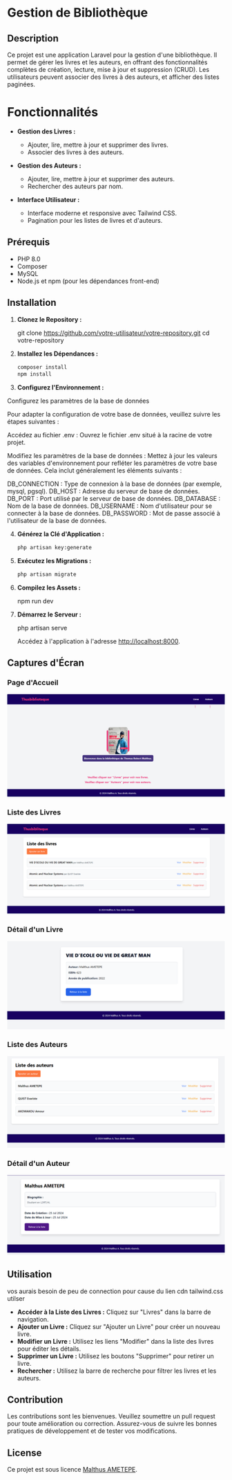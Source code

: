 
# Gestion de Bibliothèque

## Description

Ce projet est une application Laravel pour la gestion d'une bibliothèque. Il permet de gérer les livres et les auteurs, en offrant des fonctionnalités complètes de création, lecture, mise à jour et suppression (CRUD). Les utilisateurs peuvent associer des livres à des auteurs, et afficher des listes paginées.

# Fonctionnalités

- **Gestion des Livres :**
  - Ajouter, lire, mettre à jour et supprimer des livres.
  - Associer des livres à des auteurs.

- **Gestion des Auteurs :**
  - Ajouter, lire, mettre à jour et supprimer des auteurs.
  - Rechercher des auteurs par nom.

- **Interface Utilisateur :**
  - Interface moderne et responsive avec Tailwind CSS.
  - Pagination pour les listes de livres et d'auteurs.

## Prérequis

- PHP 8.0 
- Composer
- MySQL 
- Node.js et npm (pour les dépendances front-end)

## Installation

1. **Clonez le Repository :**

   git clone https://github.com/votre-utilisateur/votre-repository.git
   cd votre-repository
   

2. **Installez les Dépendances :**

   ```bash
   composer install
   npm install
   ```

3. **Configurez l'Environnement :**

Configurez les paramètres de la base de données

Pour adapter la configuration de votre base de données, veuillez suivre les étapes suivantes :

Accédez au fichier .env : Ouvrez le fichier .env situé à la racine de votre projet.

Modifiez les paramètres de la base de données : Mettez à jour les valeurs des variables d'environnement pour refléter les paramètres de votre base de données. Cela inclut généralement les éléments suivants :

DB_CONNECTION : Type de connexion à la base de données (par exemple, mysql, pgsql).
DB_HOST : Adresse du serveur de base de données.
DB_PORT : Port utilisé par le serveur de base de données.
DB_DATABASE : Nom de la base de données.
DB_USERNAME : Nom d'utilisateur pour se connecter à la base de données.
DB_PASSWORD : Mot de passe associé à l'utilisateur de la base de données.

4. **Générez la Clé d'Application :**

   ```bash
   php artisan key:generate
   ```

5. **Exécutez les Migrations :**

   ```bash
   php artisan migrate
   ```

6. **Compilez les Assets :**


   npm run dev

7. **Démarrez le Serveur :**

   php artisan serve

   Accédez à l'application à l'adresse [http://localhost:8000](http://localhost:8000).

## Captures d'Écran

### Page d'Accueil

![Page d'Accueil](./public/img/page%20acceuil.png)

### Liste des Livres

![Liste des Livres](./public/img/ListeDslivre.png)

### Détail d'un Livre

![Détail d'un Livre](./public/img/DetailLivre.png)

### Liste des Auteurs

![Liste des Auteurs](./public/img/LISTaUTEUR.png)

### Détail d'un Auteur

![Détail d'un Auteur](./public/img/detailsaut.png)

## Utilisation
vos aurais besoin de peu de connection pour cause du lien cdn tailwind.css utilser

- **Accéder à la Liste des Livres :** Cliquez sur "Livres" dans la barre de navigation.
- **Ajouter un Livre :** Cliquez sur "Ajouter un Livre" pour créer un nouveau livre.
- **Modifier un Livre :** Utilisez les liens "Modifier" dans la liste des livres pour éditer les détails.
- **Supprimer un Livre :** Utilisez les boutons "Supprimer" pour retirer un livre.
- **Rechercher :** Utilisez la barre de recherche pour filtrer les livres et les auteurs.

## Contribution

Les contributions sont les bienvenues. Veuillez soumettre un pull request pour toute amélioration ou correction. Assurez-vous de suivre les bonnes pratiques de développement et de tester vos modifications.

## License

Ce projet est sous licence [Malthus AMETEPE](LICENSE).

